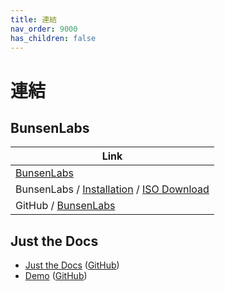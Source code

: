 ```yaml
---
title: 連結
nav_order: 9000
has_children: false
---
```



# 連結


## BunsenLabs

| Link |
| ---- |
| [BunsenLabs](https://www.bunsenlabs.org/) |
| BunsenLabs / [Installation](https://www.bunsenlabs.org/installation.html) / [ISO Download](https://ddl.bunsenlabs.org/ddl/) |
| GitHub / [BunsenLabs](https://github.com/BunsenLabs) |




## Just the Docs

* [Just the Docs](https://pmarsceill.github.io/just-the-docs/) ([GitHub](https://github.com/pmarsceill/just-the-docs))
* [Demo](https://pmarsceill.github.io/jtd-remote/) ([GitHub](https://github.com/pmarsceill/jtd-remote))
